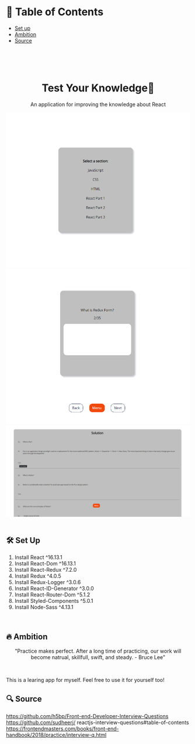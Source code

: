 # 📄 Table of Contents

- [Set up](#setup)
- [Ambition](#ambition)
- [Source](#source)

</br>
</br>
</br>

<h1 align="center">
 Test Your Knowledge🌱
</h1>
<p align="center">
An application for improving the knowledge about React
</p>
<div align="center">
  <img alt="Logo" src="./readMe/img1.png" />
   <img alt="Logo" src="./readMe/img2.png" />
    <img alt="Logo" src="./readMe/img3.png" />
</div>

</br>

## <div name="setup"> 🛠 Set Up </div>

1. Install React ^16.13.1
2. Install React-Dom ^16.13.1
3. Install React-Redux ^7.2.0
4. Install Redux ^4.0.5
5. Install Redux-Logger ^3.0.6
6. Install React-ID-Generator ^3.0.0
7. Install React-Router-Dom ^5.1.2
8. Install Styled-Components ^5.0.1
9. Install Node-Sass ^4.13.1

</br>

## <div name="ambition"> 🔥 Ambition </div>

<p align="center">
"Practice makes perfect. After a long time of practicing, our work will become natrual, skillfull, swift, and steady. - Bruce Lee"
</p>

</br>

<p>This is a learing app for myself. Feel free to use it for yourself too!</p>

## <div name="source"> 🔍 Source </div>

<a href="https://github.com/h5bp/Front-end-Developer-Interview-Questions">https://github.com/h5bp/Front-end-Developer-Interview-Questions</a></br>
<a href="https://github.com/sudheerj/reactjs-interview-questions#table-of-contents">https://github.com/sudheerj/
reactjs-interview-questions#table-of-contents</a>
<a href="https://frontendmasters.com/books/front-end-handbook/2018/practice/interview-q.html">https://frontendmasters.com/books/front-end-handbook/2018/practice/interview-q.html</a>